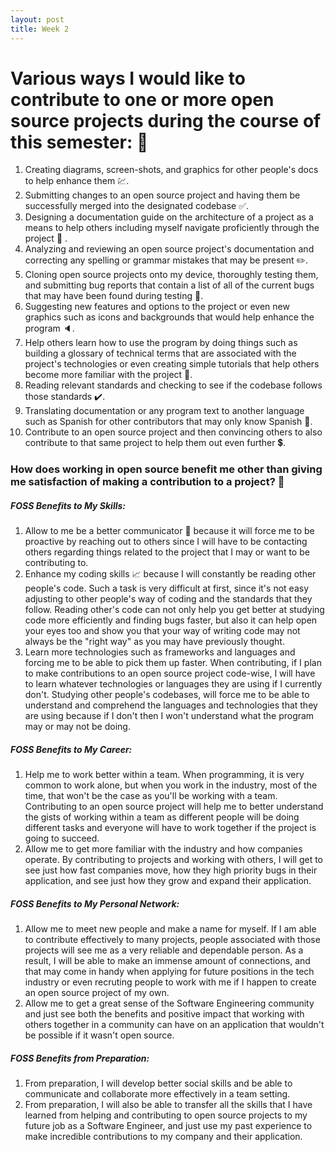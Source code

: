 ```yaml
---
layout: post
title: Week 2
---
```


# Various ways I would like to contribute to one or more open source projects during the course of this semester: :bell:

1. Creating diagrams, screen-shots, and graphics for other people's docs to help enhance them :chart:.
2. Submitting changes to an open source project and having them be successfully merged into the designated codebase :white_check_mark:.
3. Designing a documentation guide on the architecture of a project as a means to help others including myself navigate proficiently through the project :blue_book: .
4. Analyzing and reviewing an open source project's documentation and correcting any spelling or grammar mistakes that may be present :pencil2:.
5. Cloning open source projects onto my device, thoroughly testing them, and submitting bug reports that contain a list of all of the current bugs that may have been found during testing :bug:.
6. Suggesting new features and options to the project or even new graphics such as icons and backgrounds that would help enhance the program :speaker:.
7. Help others learn how to use the program by doing things such as building a glossary of technical terms that are associated with the project's technologies or even creating simple tutorials that help others become more familiar with the project :green_book:.
8. Reading relevant standards and checking to see if the codebase follows those standards :heavy_check_mark:.
9. Translating documentation or any program text to another language such as Spanish for other contributors that may only know Spanish :radio_button:.
10. Contribute to an open source project and then convincing others to also contribute to that same project to help them out even further :heavy_dollar_sign:.  

### How does working in open source benefit me other than giving me satisfaction of making a contribution to a project? :star2:

##### FOSS Benefits to My Skills:
1. Allow to me be a better communicator :speech_balloon: because it will force me to be proactive by reaching out to others since I will have to be contacting others regarding things related to the project that I may or want to be contributing to.
2. Enhance my coding skills :chart_with_upwards_trend: because I will constantly be reading other people's code. Such a task is very difficult at first, since it's not easy adjusting to other people's way of coding and the standards that they follow. Reading other's code can not only help you get better at studying code more efficiently and finding bugs faster, but also it can help open your eyes too and show you that your way of writing code may not always be the "right way" as you may have previously thought.
3. Learn more technologies such as frameworks and languages and forcing me to be able to pick them up faster. When contributing, if I plan to make contributions to an open source project code-wise, I will have to learn whatever technologies or languages they are using if I currently don't. Studying other people's codebases, will force me to be able to understand and comprehend the languages and technologies that they are using because if I don't then I won't understand what the program may or may not be doing.

##### FOSS Benefits to My Career:
1. Help me to work better within a team. When programming, it is very common to work alone, but when you work in the industry, most of the time, that won't be the case as you'll be working with a team. Contributing to an open source project will help me to better understand the gists of working within a team as different people will be doing different tasks and everyone will have to work together if the project is going to succeed.
2. Allow me to get more familiar with the industry and how companies operate. By contributing to projects and working with others, I will get to see just how fast companies move, how they high priority bugs in their application, and see just how they grow and expand their application.

##### FOSS Benefits to My Personal Network:
1. Allow me to meet new people and make a name for myself. If I am able to contribute effectively to many projects, people associated with those projects will see me as a very reliable and dependable person. As a result, I will be able to make an immense amount of connections, and that may come in handy when applying for future positions in the tech industry or even recruting people to work with me if I happen to create an open source project of my own.
2. Allow me to get a great sense of the Software Engineering community and just see both the benefits and positive impact that working with others together in a community can have on an application that wouldn't be possible if it wasn't open source.

##### FOSS Benefits from Preparation:
1. From preparation, I will develop better social skills and be able to communicate and collaborate more effectively in a team setting.
2. From preparation, I will also be able to transfer all the skills that I have learned from helping and contributing to open source projects to my future job as a Software Engineer, and just use my past experience to make incredible contributions to my company and their application.


